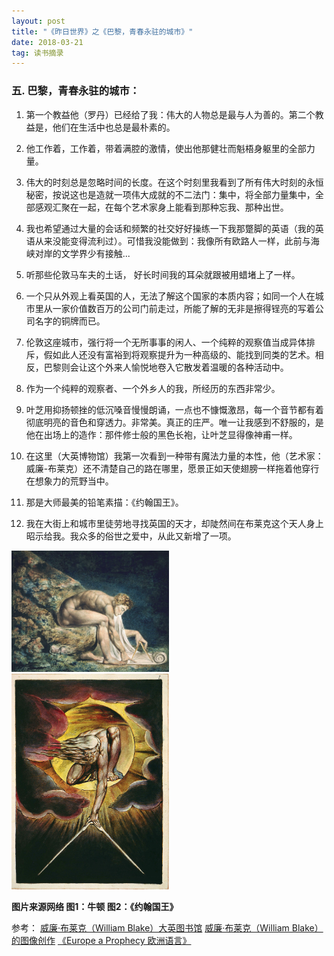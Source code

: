 ```yaml
---
layout: post
title: "《昨日世界》之《巴黎，青春永驻的城市》"
date: 2018-03-21
tag: 读书摘录  
---
```


### 五. 巴黎，青春永驻的城市：

1. 第一个教益他（罗丹）已经给了我：伟大的人物总是最与人为善的。第二个教益是，他们在生活中也总是最朴素的。

2. 他工作着，工作着，带着满腔的激情，使出他那健壮而魁梧身躯里的全部力量。

3. 伟大的时刻总是忽略时间的长度。在这个时刻里我看到了所有伟大时刻的永恒秘密，按说这也是造就一项伟大成就的不二法门：集中，将全部力量集中，全部感观汇聚在一起，在每个艺术家身上能看到那种忘我、那种出世。

4. 我也希望通过大量的会话和频繁的社交好好操练一下我那蹩脚的英语（我的英语从来没能变得流利过）。可惜我没能做到：我像所有欧路人一样，此前与海峡对岸的文学界少有接触...

5. 听那些伦敦马车夫的土话， 好长时间我的耳朵就跟被用蜡堵上了一样。

6. 一个只从外观上看英国的人，无法了解这个国家的本质内容；如同一个人在城市里从一家价值数百万的公司门前走过，所能了解的无非是擦得锃亮的写着公司名字的铜牌而已。

7. 伦敦这座城市，强行将一个无所事事的闲人、一个纯粹的观察值当成异体排斥，假如此人还没有富裕到将观察提升为一种高级的、能找到同类的艺术。相反，巴黎则会让这个外来人愉悦地卷入它散发着温暖的各种活动中。

8. 作为一个纯粹的观察者、一个外乡人的我，所经历的东西非常少。

9. 叶芝用抑扬顿挫的低沉嗓音慢慢朗诵，一点也不慷慨激昂，每一个音节都有着彻底明亮的音色和穿透力。非常美。真正的庄严。唯一让我感到不舒服的，是他在出场上的造作：那件修士般的黑色长袍，让叶芝显得像神甫一样。

10. 在这里（大英博物馆）我第一次看到一种带有魔法力量的本性，他（艺术家：威廉-布莱克）还不清楚自己的路在哪里，愿景正如天使翅膀一样拖着他穿行在想象力的荒野当中。

11. 那是大师最美的铅笔素描：《约翰国王》。

12. 我在大街上和城市里徒劳地寻找英国的天才，却陡然间在布莱克这个天人身上昭示给我。我众多的俗世之爱中，从此又新增了一项。

<img src="/images/posts/reading/williamblack1.png" height="50%" width="50%">

<img src="/images/posts/reading/williamblack2.png" height="50%" width="50%">

**图片来源网络 图1：牛顿 图2：《约翰国王》**

参考：
<a href="https://www.britishlibrary.cn/zh-cn/authors/william-blake/"  target="_blank">威廉·布莱克（William Blake）大英图书馆</a>
<a href="https://site.douban.com/109824/widget/notes/245567/note/135199293/"  target="_blank">威廉·布莱克（William Blake）的图像创作</a>
<a href="https://en.wikipedia.org/wiki/Europe_a_Prophecy"  target="_blank">《Europe a Prophecy 欧洲语言》</a>

